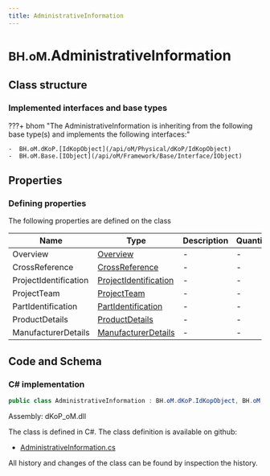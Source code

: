 ```yaml
---
title: AdministrativeInformation
---
```


# <small>BH.oM.</small>**AdministrativeInformation**



## Class structure

### Implemented interfaces and base types

???+ bhom "The AdministrativeInformation is inheriting from the following base type(s) and implements the following interfaces:"

    -  BH.oM.dKoP.[IdKopObject](/api/oM/Physical/dKoP/IdKopObject)
    -  BH.oM.Base.[IObject](/api/oM/Framework/Base/Interface/IObject)


## Properties



### Defining properties

The following properties are defined on the class

| Name             | Type             | Description      | Quantity         |
|------------------|------------------|------------------|------------------|
| Overview | [Overview](/api/oM/Physical/dKoP/AdministrativeInformation/Overview) | - | - |
| CrossReference | [CrossReference](/api/oM/Physical/dKoP/AdministrativeInformation/CrossReference) | - | - |
| ProjectIdentification | [ProjectIdentification](/api/oM/Physical/dKoP/AdministrativeInformation/ProjectIdentification) | - | - |
| ProjectTeam | [ProjectTeam](/api/oM/Physical/dKoP/AdministrativeInformation/ProjectTeam) | - | - |
| PartIdentification | [PartIdentification](/api/oM/Physical/dKoP/AdministrativeInformation/PartIdentification) | - | - |
| ProductDetails | [ProductDetails](/api/oM/Physical/dKoP/AdministrativeInformation/ProductDetails) | - | - |
| ManufacturerDetails | [ManufacturerDetails](/api/oM/Physical/dKoP/AdministrativeInformation/ManufacturerDetails) | - | - |


## Code and Schema

### C# implementation

``` C# title="C#"
public class AdministrativeInformation : BH.oM.dKoP.IdKopObject, BH.oM.Base.IObject
```

Assembly: dKoP_oM.dll

The class is defined in C#. The class definition is available on github:

- [AdministrativeInformation.cs](https://github.com/BHoM/dKoP_Toolkit/blob/develop/dKoP_oM/AdministrativeInformation\AdministrativeInformation.cs)

All history and changes of the class can be found by inspection the history.
